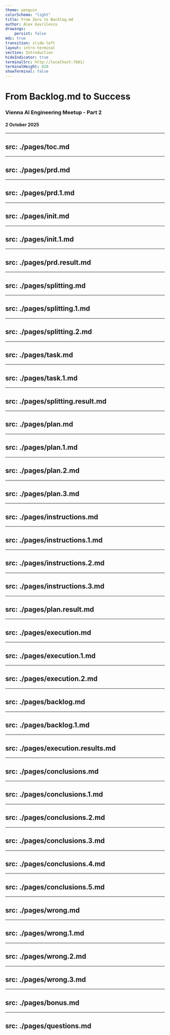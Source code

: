 ```yaml
---
theme: penguin
colorSchema: "light"
title: From Zero to Backlog.md
author: Alex Gavrilescu
drawings:
    persist: false
mdc: true
transition: slide-left
layout: intro-terminal
section: Introduction
hideIndicator: true
terminalSrc: http://localhost:7681/
terminalHeight: 420
showTerminal: false
---
```


# From Backlog.md to Success

### Vienna AI Engineering Meetup - Part 2

#### 2 October 2025

---
src: ./pages/toc.md
---

---
src: ./pages/prd.md
---

---
src: ./pages/prd.1.md
---

---
src: ./pages/init.md
---

---
src: ./pages/init.1.md
---

---
src: ./pages/prd.result.md
---

---
src: ./pages/splitting.md
---

---
src: ./pages/splitting.1.md
---

---
src: ./pages/splitting.2.md
---

---
src: ./pages/task.md
---

---
src: ./pages/task.1.md
---

---
src: ./pages/splitting.result.md
---

---
src: ./pages/plan.md
---

---
src: ./pages/plan.1.md
---

---
src: ./pages/plan.2.md
---

---
src: ./pages/plan.3.md
---

---
src: ./pages/instructions.md
---

---
src: ./pages/instructions.1.md
---

---
src: ./pages/instructions.2.md
---

---
src: ./pages/instructions.3.md
---

---
src: ./pages/plan.result.md
---

---
src: ./pages/execution.md
---

---
src: ./pages/execution.1.md
---

---
src: ./pages/execution.2.md
---

---
src: ./pages/backlog.md
---

---
src: ./pages/backlog.1.md
---

---
src: ./pages/execution.results.md
---

---
src: ./pages/conclusions.md
---

---
src: ./pages/conclusions.1.md
---

---
src: ./pages/conclusions.2.md
---

---
src: ./pages/conclusions.3.md
---

---
src: ./pages/conclusions.4.md
---

---
src: ./pages/conclusions.5.md
---

---
src: ./pages/wrong.md
---

---
src: ./pages/wrong.1.md
---

---
src: ./pages/wrong.2.md
---

---
src: ./pages/wrong.3.md
---

---
src: ./pages/bonus.md
---

---
src: ./pages/questions.md
---
